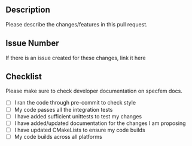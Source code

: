 ## Description

Please describe the changes/features in this pull request.

## Issue Number

If there is an issue created for these changes, link it here

## Checklist

Please make sure to check developer documentation on specfem docs.

- [ ] I ran the code through pre-commit to check style
- [ ] My code passes all the integration tests
- [ ] I have added sufficient unittests to test my changes
- [ ] I have added/updated documentation for the changes I am proposing
- [ ] I have updated CMakeLists to ensure my code builds
- [ ] My code builds across all platforms
